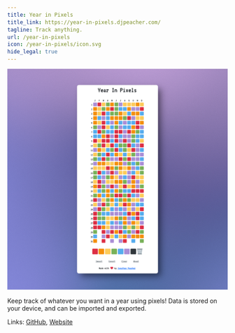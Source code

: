 ```yaml
---
title: Year in Pixels
title_link: https://year-in-pixels.djpeacher.com/
tagline: Track anything.
url: /year-in-pixels
icon: /year-in-pixels/icon.svg
hide_legal: true
---
```


[![Year in Pixels](screenshot.png)](https://year-in-pixels.djpeacher.com/)

Keep track of whatever you want in a year using pixels! Data is stored on your device, and can be imported and exported.

Links: [GitHub](https://github.com/djpeacher/year-in-pixels), [Website](https://year-in-pixels.djpeacher.com/)